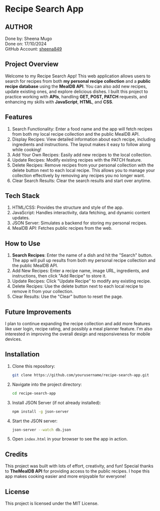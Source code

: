 # Recipe Search App
## AUTHOR
Done by: Sheena Mugo  
Done on: 17/10/2024  
GitHub Account: [sheena849](https://github.com/sheena849)

## Project Overview

Welcome to my Recipe Search App! This web application allows users to search for recipes from both **my personal recipe collection** and a **public recipe database** using the **MealDB API**. You can also add new recipes, update existing ones, and explore delicious dishes. I built this project to practice working with **APIs**, handling **GET, POST, PATCH** requests, and enhancing my skills with **JavaScript**, **HTML**, and **CSS**.

## Features

1. Search Functionality: Enter a food name and the app will fetch recipes from both my local recipe collection and the public MealDB API.
2. Display Recipes: View detailed information about each recipe, including ingredients and instructions. The layout makes it easy to follow along while cooking!
3. Add Your Own Recipes: Easily add new recipes to the local collection.
4. Update Recipes: Modify existing recipes with the PATCH feature.
5. Delete Recipes: Remove recipes from your personal collection with the delete button next to each local recipe. This allows you to manage your collection effectively by removing any recipes you no longer want.
6. Clear Search Results: Clear the search results and start over anytime.

## Tech Stack

1. HTML/CSS: Provides the structure and style of the app.
2. JavaScript: Handles interactivity, data fetching, and dynamic content updates.
3. JSON Server: Simulates a backend for storing my personal recipes.
4. MealDB API: Fetches public recipes from the web.

## How to Use

1. **Search Recipes**: Enter the name of a dish and hit the "Search" button. The app will pull up results from both my personal recipe collection and the public MealDB API.
2. Add New Recipes: Enter a recipe name, image URL, ingredients, and instructions, then click "Add Recipe" to store it.
3. Update Recipes: Click "Update Recipe" to modify any existing recipe.
4. Delete Recipes: Use the delete button next to each local recipe to remove it from your collection.
5. Clear Results: Use the "Clear" button to reset the page.

## Future Improvements

I plan to continue expanding the recipe collection and add more features like user login, recipe rating, and possibly a meal planner feature. I'm also interested in improving the overall design and responsiveness for mobile devices.

## Installation

1. Clone this repository:
   ```bash
   git clone https://github.com/yourusername/recipe-search-app.git
   ```
   
2. Navigate into the project directory:
   ```bash
   cd recipe-search-app
   ```
   
3. Install JSON Server (if not already installed):
   ```bash
   npm install -g json-server
   ```
   
4. Start the JSON server:
   ```bash
   json-server --watch db.json
   ```

5. Open `index.html` in your browser to see the app in action.

## Credits

This project was built with lots of effort, creativity, and fun! Special thanks to **TheMealDB API** for providing access to the public recipes. I hope this app makes cooking easier and more enjoyable for everyone!

## License
This project is licensed under the MIT License.